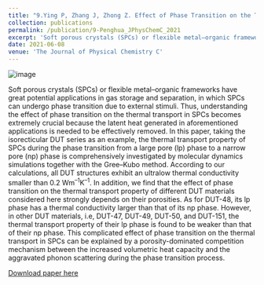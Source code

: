 ```yaml
---
title: "9.Ying P, Zhang J, Zhong Z. Effect of Phase Transition on the Thermal Transport in Isoreticular DUT Materials[J]. The Journal of Physical Chemistry C, 2021, 125(23): 12991-13001."
collection: publications
permalink: /publication/9-Penghua_JPhysChemC_2021
excerpt: 'Soft porous crystals (SPCs) or flexible metal–organic frameworks have great potential applications in gas storage and separation, in which SPCs can undergo phase transition due to external stimuli. Thus, understanding the effect of phase transition on the thermal transport in SPCs becomes extremely crucial because the latent heat generated in aforementioned applications is needed to be effectively removed. In this paper, taking the isorecticular DUT series as an example, the thermal transport property of SPCs during the phase transition from a large pore (lp) phase to a narrow pore (np) phase is comprehensively investigated by molecular dynamics simulations together with the Gree–Kubo method. '
date: 2021-06-08
venue: 'The Journal of Physical Chemistry C'
---
```

![image](https://user-images.githubusercontent.com/54773018/217049856-1574c381-a6f2-4d2b-9fc0-32b813d9b46e.png)

Soft porous crystals (SPCs) or flexible metal–organic frameworks have great potential applications in gas storage and separation, in which SPCs can undergo phase transition due to external stimuli. Thus, understanding the effect of phase transition on the thermal transport in SPCs becomes extremely crucial because the latent heat generated in aforementioned applications is needed to be effectively removed. In this paper, taking the isorecticular DUT series as an example, the thermal transport property of SPCs during the phase transition from a large pore (lp) phase to a narrow pore (np) phase is comprehensively investigated by molecular dynamics simulations together with the Gree–Kubo method. According to our calculations, all DUT structures exhibit an ultralow thermal conductivity smaller than 0.2 Wm$^{–1}$K$^{–1}$. In addition, we find that the effect of phase transition on the thermal transport property of different DUT materials considered here strongly depends on their porosities. As for DUT-48, its lp phase has a thermal conductivity larger than that of its np phase. However, in other DUT materials, i.e, DUT-47, DUT-49, DUT-50, and DUT-151, the thermal transport property of their lp phase is found to be weaker than that of their np phase. This complicated effect of phase transition on the thermal transport in SPCs can be explained by a porosity-dominated competition mechanism between the increased volumetric heat capacity and the aggravated phonon scattering during the phase transition process.

[Download paper here](http://hityingph.github.io/files/9-Penghua_JPhysChemC_2021.pdf)
